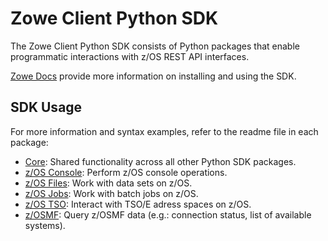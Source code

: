 Zowe Client Python SDK
======================
  
The Zowe Client Python SDK consists of Python packages that enable programmatic interactions with z/OS REST API interfaces.

[Zowe Docs](https://docs.zowe.org/stable/user-guide/sdks-using) provide more information on installing and using the SDK.


SDK Usage
-----------------

For more information and syntax examples, refer to the readme file in each package:

- [Core](core/README.md): Shared functionality across all other Python SDK packages.
- [z/OS Console](zos_console/README.md): Perform z/OS console operations.
- [z/OS Files](zos_files/README.md): Work with data sets on z/OS.
- [z/OS Jobs](zos_jobs/README.md): Work with batch jobs on z/OS.
- [z/OS TSO](zos_tso/README.md): Interact with TSO/E adress spaces on z/OS.
- [z/OSMF](zosmf/README.md): Query z/OSMF data (e.g.: connection status, list of available systems).
